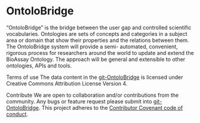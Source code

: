 # OntoloBridge

 “OntoloBridge” is the bridge between the user gap and controlled scientific vocabularies.
 Ontologies are sets of concepts and categories in a subject area or domain that show their 
 properties and the relations between them. The OntoloBridge system will provide a semi-
 automated, convenient, rigorous process for researchers around the world to update and 
 extend the BioAssay Ontology. The approach will be general and extensible to other ontologies, APIs and tools.

Terms of use
The data content in the [git-OntoloBridge](https://github.com/OntoloBridge) is licensed under Creative Commons Attribution License Version 4. 

Contribute
We are open to collaboration and/or contributions from the community.  Any bugs or feature request please submit into [git-OntoloBridge](https://github.com/OntoloBridge).
This project adheres to the [Contributor Covenant code of conduct](https://www.contributor-covenant.org/version/1/4/code-of-conduct.html).
